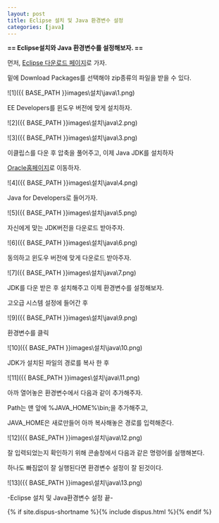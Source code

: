 ```yaml
---
layout: post
title: Eclipse 설치 및 Java 환경변수 설정
categories: [java]
---
```


**== Eclipse설치와 Java 환경변수를 설정해보자. ==**<br>

먼저, <a href="https://eclipse.org/downloads">Eclipse 다운로드 페이지</a>로 가자.<br>

밑에 Download Packages를 선택해야 zip종류의 파일을 받을 수 있다.<br>

![1]({{ BASE_PATH }}images\설치\java\1.png)<br>

EE Developers를 윈도우 버전에 맞게 설치하자.<br>

![2]({{ BASE_PATH }}images\설치\java\2.png)<br>

![3]({{ BASE_PATH }}images\설치\java\3.png)<br>

이클립스를 다운 후 압축을 풀어주고, 이제 Java JDK를 설치하자<br>

<a href="https://www.oracle.com">Oracle홈페이지</a>로 이동하자.

![4]({{ BASE_PATH }}images\설치\java\4.png)<br>

Java for Developers로 들어가자.<br>

![5]({{ BASE_PATH }}images\설치\java\5.png)<br>

자신에게 맞는 JDK버전을 다운로드 받아주자.<br>

![6]({{ BASE_PATH }}images\설치\java\6.png)<br>

동의하고 윈도우 버전에 맞게 다운로드 받아주자.<br>

![7]({{ BASE_PATH }}images\설치\java\7.png)<br>

JDK를 다운 받은 후 설치해주고 이제 환경변수를 설정해보자.<br>

고오급 시스템 설정에 들어간 후<br>

![9]({{ BASE_PATH }}images\설치\java\9.png)<br>

환경변수를 클릭<br>

![10]({{ BASE_PATH }}images\설치\java\10.png)<br>

JDK가 설치된 파일의 경로를 복사 한 후<br>

![11]({{ BASE_PATH }}images\설치\java\11.png)<br>

아까 열어놓은 환경변수에서 다음과 같이 추가해주자.<br>

Path는 맨 앞에 %JAVA_HOME%\bin;을 추가해주고,<br>

 JAVA_HOME은 새로만들어 아까 복사해놓은 경로를 입력해준다.<br>

![12]({{ BASE_PATH }}images\설치\java\12.png)<br>

잘 입력되었는지 확인하기 위해 콘솔창에서 다음과 같은 명령어를 실행해본다.<br>

하나도 빠짐없이 잘 실행된다면 환경변수 설정이 잘 된것이다.<br>

![13]({{ BASE_PATH }}images\설치\java\13.png)<br>

-Eclipse 설치 및 Java환경변수 설정 끝-<br>

{% if site.dispus-shortname %}{% include dispus.html %}{% endif %}